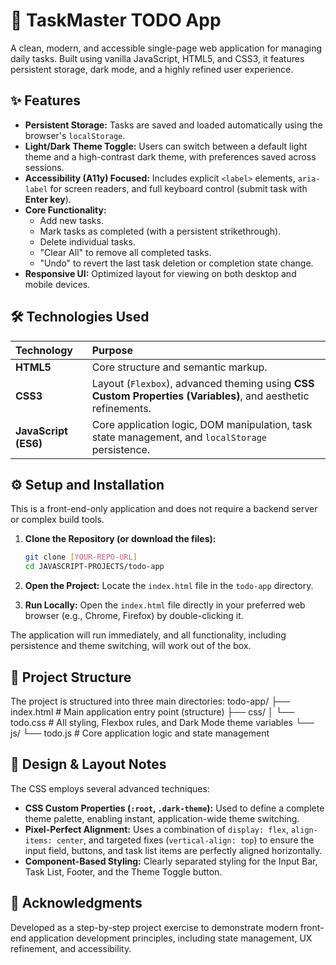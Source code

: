 # 🚀 TaskMaster TODO App

A clean, modern, and accessible single-page web application for managing daily
tasks. Built using vanilla JavaScript, HTML5, and CSS3, it features persistent
storage, dark mode, and a highly refined user experience.

## ✨ Features

- **Persistent Storage:** Tasks are saved and loaded automatically using the
  browser's `localStorage`.
- **Light/Dark Theme Toggle:** Users can switch between a default light theme
  and a high-contrast dark theme, with preferences saved across sessions.
- **Accessibility (A11y) Focused:** Includes explicit `<label>` elements,
  `aria-label` for screen readers, and full keyboard control (submit task with
  **Enter key**).
- **Core Functionality:**
  - Add new tasks.
  - Mark tasks as completed (with a persistent strikethrough).
  - Delete individual tasks.
  - "Clear All" to remove all completed tasks.
  - "Undo" to revert the last task deletion or completion state change.
- **Responsive UI:** Optimized layout for viewing on both desktop and mobile
  devices.

## 🛠️ Technologies Used

| Technology           | Purpose                                                                                                      |
| :------------------- | :----------------------------------------------------------------------------------------------------------- |
| **HTML5**            | Core structure and semantic markup.                                                                          |
| **CSS3**             | Layout (`Flexbox`), advanced theming using **CSS Custom Properties (Variables)**, and aesthetic refinements. |
| **JavaScript (ES6)** | Core application logic, DOM manipulation, task state management, and `localStorage` persistence.             |

## ⚙️ Setup and Installation

This is a front-end-only application and does not require a backend server or
complex build tools.

1.  **Clone the Repository (or download the files):**

    ```bash
    git clone [YOUR-REPO-URL]
    cd JAVASCRIPT-PROJECTS/todo-app
    ```

2.  **Open the Project:** Locate the `index.html` file in the `todo-app`
    directory.

3.  **Run Locally:** Open the `index.html` file directly in your preferred web
    browser (e.g., Chrome, Firefox) by double-clicking it.

The application will run immediately, and all functionality, including
persistence and theme switching, will work out of the box.

## 📂 Project Structure

The project is structured into three main directories: todo-app/ ├──
index.html # Main application entry point (structure) ├── css/ │ └── todo.css #
All styling, Flexbox rules, and Dark Mode theme variables └── js/ └── todo.js #
Core application logic and state management

## 🎨 Design & Layout Notes

The CSS employs several advanced techniques:

- **CSS Custom Properties (`:root`, `.dark-theme`):** Used to define a complete
  theme palette, enabling instant, application-wide theme switching.
- **Pixel-Perfect Alignment:** Uses a combination of `display: flex`,
  `align-items: center`, and targeted fixes (`vertical-align: top`) to ensure
  the input field, buttons, and task list items are perfectly aligned
  horizontally.
- **Component-Based Styling:** Clearly separated styling for the Input Bar, Task
  List, Footer, and the Theme Toggle button.

## 👥 Acknowledgments

Developed as a step-by-step project exercise to demonstrate modern front-end
application development principles, including state management, UX refinement,
and accessibility.

